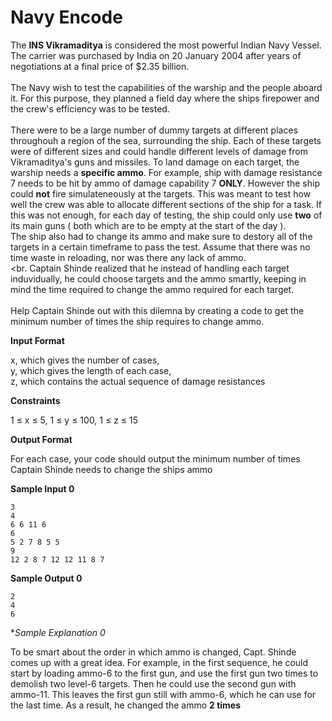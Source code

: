 # Navy Encode 

The **INS Vikramaditya** is considered the most powerful Indian Navy Vessel. The carrier was purchased by India on 20 January 2004 after years of negotiations at a final price of $2.35 billion. <br> <br> 
The Navy wish to test the capabilities of the warship and the people aboard it. For this purpose, they planned a field day where the ships firepower and the crew's efficiency was to be tested. <br> <br> 
There were to be a large number of dummy targets at different places throughouh a region of the sea, surrounding the ship. Each of these targets were of different sizes and could handle different levels of damage from Vikramaditya's guns and missiles. To land damage on each target, the warship needs a **specific ammo**. For example, ship with damage resistance 7 needs to be hit by ammo of damage capability 7 **ONLY**. However the ship could **not** fire simulateneously at the targets. This was meant to test how well the crew was able to allocate different sections of the ship for a task. If this was not enough, for each day of testing, the ship could only use **two** of its main guns ( both which are to be empty at the start of the day ). <br> The  ship also had to change its ammo and make sure to destory all of the targets in a certain timeframe to pass the test. Assume that there was no time waste in reloading, nor was there any lack of ammo. <br> <br. 
Captain Shinde realized that he instead of handling each target induvidually, he could choose targets and the ammo smartly, keeping in mind the time required to change the ammo required for each target. <br> <br> 
Help Captain Shinde out with this dilemna by creating a code to get the minimum number of times the ship requires to change ammo. 

**Input Format**

x, which gives the number of cases, <br> 
y, which gives the length of each case, <br> 
z, which contains the actual sequence of damage resistances

**Constraints**

1 ≤ x ≤ 5, 
1 ≤ y ≤ 100,
1 ≤ z ≤ 15

**Output Format**

For each case, your code should output the minimum number of times Captain Shinde needs to change the ships ammo

**Sample Input 0**

```
3
4
6 6 11 6 
6
5 2 7 8 5 5 
9
12 2 8 7 12 12 11 8 7
```

**Sample Output 0**

```
2
4
6
```

**Sample Explanation 0*

To be smart about the order in which ammo is changed, Capt. Shinde comes up with a great idea. For example, in the first sequence, he could start by loading ammo-6 to the first gun, and use the first gun two times to demolish two level-6 targets. Then he could use the second gun with ammo-11. This leaves the first gun still with ammo-6, which he can use for the last time. As a result, he changed the ammo **2 times**
